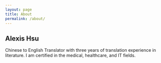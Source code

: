 ```yaml
---
layout: page
title: About
permalink: /about/
---
```


## Alexis Hsu

Chinese to English Translator with three years of translation experience in literature. I am certified in the medical, healthcare, and IT fields.

